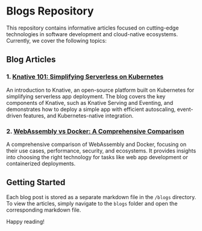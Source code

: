 
# Blogs Repository

This repository contains informative articles focused on cutting-edge technologies in software development and cloud-native ecosystems. Currently, we cover the following topics:

## Blog Articles

### 1. [Knative 101: Simplifying Serverless on Kubernetes](/blogs/Knative%20101:%20Simplifying%20Serverless%20on%20Kubernetes.md)
An introduction to Knative, an open-source platform built on Kubernetes for simplifying serverless app deployment. The blog covers the key components of Knative, such as Knative Serving and Eventing, and demonstrates how to deploy a simple app with efficient autoscaling, event-driven features, and Kubernetes-native integration.

### 2. [WebAssembly vs Docker: A Comprehensive Comparison](/blogs/WebAssembly%20(Wasm)%20vs%20Docker:%20A%20Comprehensive%20Comparisons.md)

A comprehensive comparison of WebAssembly and Docker, focusing on their use cases, performance, security, and ecosystems. It provides insights into choosing the right technology for tasks like web app development or containerized deployments.


## Getting Started

Each blog post is stored as a separate markdown file in the `/blogs` directory. To view the articles, simply navigate to the `blogs` folder and open the corresponding markdown file.

Happy reading!
